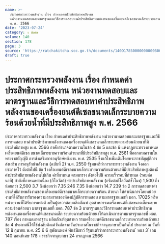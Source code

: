 ```yaml
---
name: >-
  ประกาศกระทรวงพลังงาน เรื่อง กำหนดค่าประสิทธิภาพพลังงาน
  หน่วยงานทดสอบและมาตรฐานและวิธีการทดสอบหาค่าประสิทธิภาพพลังงานของเครื่องยนต์ดีเซลขนาดเล็กระบายความร้อนด้วยน้ำที่มีประสิทธิภาพสูง
  พ.ศ. 2566
date: '2023-07-24'
category: ง พิเศษ
volume: 140
section: 178
page: 3
source: 'https://ratchakitcha.soc.go.th/documents/140D178S0000000000300.pdf'
draft: true
---
```


# ประกาศกระทรวงพลังงาน เรื่อง กำหนดค่าประสิทธิภาพพลังงาน หน่วยงานทดสอบและมาตรฐานและวิธีการทดสอบหาค่าประสิทธิภาพพลังงานของเครื่องยนต์ดีเซลขนาดเล็กระบายความร้อนด้วยน้ำที่มีประสิทธิภาพสูง พ.ศ. 2566

ประกาศกระทรวงพลังงาน เรื่อง กำหนดค่าประสิทธิภาพพลังงาน หน่วยงานทดสอบและมาตรฐานและวิธีการทดสอบ หาค่าประสิทธิภาพพลังงานของเครื่องยนต์ดีเซลขนาดเล็กระบายความร้อนด้วยนาที่มีประสิทธิภาพสูง พ.ศ. 2566 อาศัยอำนาจตามความในข้อ 4 ข้อ 5 และข้อ 6 แห่งกฎกระทรวงกาหนดเครื่องยนต์ดีเซล ขนาดเล็กระบายความร้อนด้วยนาที่มีประสิทธิภาพสูง พ.ศ. 2561 ที่ออกตามความในพระราชบัญญัติ การส่งเสริมการอนุรักษ์พลังงาน พ.ศ. 2535 ซึ่งแก้ไขเพิ่มเติมโดยพระราชบัญญัติการส่งเสริม การอนุรักษ์พลังงาน (ฉบับที่ 2) พ.ศ. 2550 รัฐมนตรีว่าการกระทรวงพลังงาน จึงออกประกาศไว้ ดังต่อไปนี ข้อ 1 เครื่องยนต์ดีเซลขนาดเล็กระบายความร้อนด้วยนาที่มีประสิทธิภาพสูงต้องมี ค่าประสิทธิภาพพลังงานไม่เกิน ค่าที่กาหนด ตามตาราง ดังต่อไปนี ความเร็วรอบที่กำหนด (รอบต่อนาที) กำลังที่กาหนดต่อเนื่อง (กิโลวัตต์) ค่าประสิทธิภาพพลังงาน (กรัมต่อกิโลวัตต์ชั่วโมง) 1,500 ถึงน้อยกว่า 2,500 3.7 ถึงน้อยกว่า 7.35 246 7.35 ถึงน้อยกว่า 14.7 239 ข้อ 2 การทดสอบหาค่าประสิทธิภาพพลังงานของเครื่องยนต์ดีเซลขนาดเล็กระบายความร้อน ด้วยนา ให้ดำเนินการโดยหน่วยงานที่ได้รับการรับรองความสามารถของห้องปฏิบัติการทดสอบ ตามมาตรฐานเลขที่ มอก. 17025 หรือหน่วยงานที่ได้รับการแต่งตั งเป็นผู้ตรวจสอบผลิตภัณฑ์ อุตสาหกรรมเครื่องยนต์ดีเซลขนาดเล็กระบายความร้อนด้วยนา มาตรฐานเลขที่ มอก. 787 ข้อ 3 มาตรฐานและวิธีการทดสอบหาค่าประสิทธิภาพพลังงานของเครื่องยนต์ดีเซลขนาดเล็ก ระบายความร้อนด้วยนาให้ดาเนินการตามมาตรฐานเลขที่ มอก. 787 เรื่อง กาหนดมาตรฐาน ผลิตภัณฑ์อุตสาหก รรมเครื่องยนต์ดีเซลขนาดเล็กระบายความร้อนด้วยนา ข้อ 4 ประกาศนีให้ใช้บังคับตังแต่วันถัดจากวันประกาศในราชกิจจานุเบกษาเป็นต้นไป ประกาศ ณ วันที่ 12 มิ ถุนายน พ.ศ. 25 6 6 สุพัฒนพงษ์ พันธ์มีเชาว์ รัฐมนตรีว่าการกระทรวงพลังงาน ้ หนา 3 ่ เลม 140 ตอนพิเศษ 178 ง ราชกิจจานุเบกษา 24 กรกฎาคม 2566
